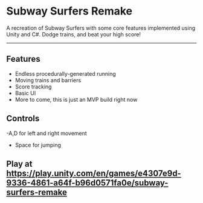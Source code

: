 # Subway Surfers Remake


A recreation of Subway Surfers with some core features implemented using Unity and C#. Dodge trains, and beat your high score!



---

## Features

- Endless procedurally-generated running
- Moving trains and barriers
- Score tracking
- Basic UI
- More to come, this is just an MVP build right now

## Controls
-A,D for left and right movement
- Space for jumping

## Play at https://play.unity.com/en/games/e4307e9d-9336-4861-a64f-b96d0571fa0e/subway-surfers-remake
